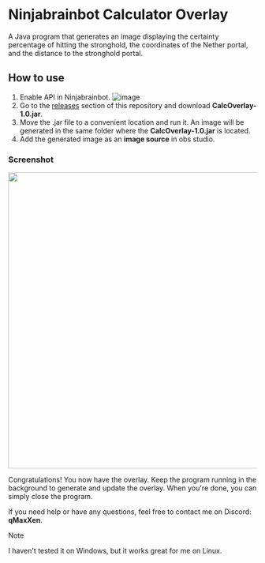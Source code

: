 # Ninjabrainbot Calculator Overlay

A Java program that generates an image displaying the certainty percentage of hitting the stronghold, the coordinates of the Nether portal, and the distance to the stronghold portal.

## How to use

1. Enable API in Ninjabrainbot. ![image](https://github.com/user-attachments/assets/fe684b8b-1601-4dc9-86be-97160a964954)
2. Go to the [releases](https://github.com/qMaxXen/CalcOverlay/releases/tag/v1.0.0) section of this repository and download **CalcOverlay-1.0.jar**.
3. Move the .jar file to a convenient location and run it. An image will be generated in the same folder where the **CalcOverlay-1.0.jar** is located.
4. Add the generated image as an **image source** in obs studio.

### Screenshot
<img src="https://github.com/user-attachments/assets/11981d6b-8961-45aa-ac6f-5066e0d6ec53" width="600" />



Congratulations! You now have the overlay. Keep the program running in the background to generate and update the overlay. When you're done, you can simply close the program.

If you need help or have any questions, feel free to contact me on Discord: **qMaxXen**.

> [!NOTE]
>  I haven't tested it on Windows, but it works great for me on Linux.

